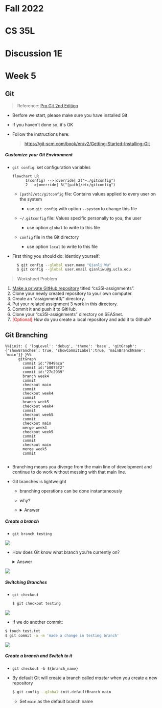 # Fall 2022

# CS 35L

# Discussion 1E

# Week 5



## Git

> Reference: [Pro Git 2nd Edition](https://git-scm.com/book/en/v2) 



* Berfore we start, please make sure you have installed Git

* If you haven't done so, it's OK

* Follow the instructions here:

  > https://git-scm.com/book/en/v2/Getting-Started-Installing-Git



##### Customize your Git Environment

* `git config`: set configuration variables

  ```mermaid
  flowchart LR
  		1(config) -->|override| 2("~./gitconfig")
  		2 -->|override| 3("[path]/etc/gitconfig")	
  ```

  

  * `[path]/etc/gitconfig` file: Contains values applied to every user on the system

    * use `git config` with option `--system` to change this file

    

  * `~/.gitconfig` file: Values specific personally to you, the user

    * use option `global` to write to this file

    

  * `config` file in the Git directory

    * use option `local` to write to this file



* First thing you should do: identidy yourself:

  ```bash
    $ git config --global user.name "Qianli Wu"
    $ git config --global user.email qianliwu@g.ucla.edu
  ```



> Worksheet Problem

1. [Make a private GitHub repository](https://github.com/new) titled “cs35l-assignments”.
2. Clone your newly created repository to your own computer.
3. Create an “assignment3/” directory. 
4. Put your related assignment 3 work in this directory. 
5. Commit it and push it to GitHub.
6. Clone your “cs35l-assignments” directory on SEASnet.
7. <span style="color:red"> [Optional] </span> How do you create a local repository and add it to Github?









## Git Branching



```mermaid
%%{init: { 'logLevel': 'debug', 'theme': 'base', 'gitGraph': {'showBranches': true, 'showCommitLabel':true, 'mainBranchName': 'main'}} }%%
      gitGraph
        commit id:"7049aca"
        commit id:"b0075f2"
        commit id:"27c2939"
        branch week4
        commit
        checkout main
        commit
        checkout week4
        commit
        branch week5
        checkout week4
        commit
        checkout week5
        commit
        checkout main
        merge week4
        checkout week5
        commit
        commit
        checkout main
        merge week5
        commit
  
```

* Branching means you diverge from the main line of development and continue to do work without messing with that main line.

* Git branches is lightweight

  * branching operations can be done instantaneously

  * why?

  * <details>     
      <summary>Answer</summary>     
      <p style="color: red"> pointers
     </p>
    </details>



##### Create a branch

* `git branch testing`

![](https://git-scm.com/book/en/v2/images/two-branches.png)



* How does Git know what branch you’re currently on?

  <details>     
    <summary>Answer</summary>     
    <p style="color: red"> another pointer called HEAD
   </p>
  </details>







![](https://git-scm.com/book/en/v2/images/head-to-master.png)



##### Switching Branches

* `git checkout`

  ```bash
  $ git checkout testing
  ```

![](https://git-scm.com/book/en/v2/images/head-to-testing.png)

* If we do another commit:

```bash
$ touch test.txt
$ git commit -a -m 'made a change in testing branch'
```

![](https://git-scm.com/book/en/v2/images/advance-testing.png)



##### Create a branch and Switch to it

* `git checkout -b ${branch_name}`















* By default Git will create a branch called *master* when you create a new repository

  ```bash
  $ git config --global init.defaultBranch main
  ```

  * Set `main` as the default branch name

